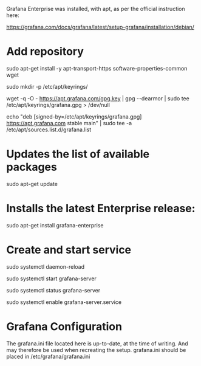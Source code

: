
Grafana Enterprise was installed, with apt, as per the official instruction here:

https://grafana.com/docs/grafana/latest/setup-grafana/installation/debian/


# Add repository
sudo apt-get install -y apt-transport-https software-properties-common wget


sudo mkdir -p /etc/apt/keyrings/

wget -q -O - https://apt.grafana.com/gpg.key | gpg --dearmor | sudo tee /etc/apt/keyrings/grafana.gpg > /dev/null


echo "deb [signed-by=/etc/apt/keyrings/grafana.gpg] https://apt.grafana.com stable main" | sudo tee -a /etc/apt/sources.list.d/grafana.list


# Updates the list of available packages
sudo apt-get update


# Installs the latest Enterprise release:
sudo apt-get install grafana-enterprise


# Create and start service
sudo systemctl daemon-reload

sudo systemctl start grafana-server

sudo systemctl status grafana-server


sudo systemctl enable grafana-server.service



# Grafana Configuration
The grafana.ini file located here is up-to-date, at the time of writing.
And may therefore be used when recreating the setup.
grafana.ini should be placed in /etc/grafana/grafana.ini